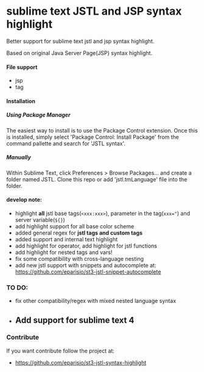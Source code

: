 # sublime text JSTL and JSP syntax highlight
Better support for sublime text jstl and jsp syntax highlight.

Based on original Java Server Page(JSP) syntax highlight.

#### File support
* jsp
* tag

#### Installation
##### Using Package Manager

The easiest way to install is to use the Package Control extension. Once this is installed, simply select 'Package Control: Install Package' from the command pallette and search for 'JSTL syntax'.

##### Manually

Within Sublime Text, click Preferences > Browse Packages... and create a folder named JSTL. Clone this repo or add 'jstl.tmLanguage' file into the folder.

#### develop note:
* highlight __all__ jstl base tags(```<xxx:xxx>```), parameter in the tag(```xxx="```) and server variable(```${}```)
* add highlight support for all base color scheme
* added general regex for __jstl tags and custom tags__
* added support and internal text highlight
* add highlight for operator, add highlight for jstl functions
* add highlight for nested tags and vars!
* fix some compatibility with cross-language nesting
* add new jstl support with snippets and autocomplete at: https://github.com/eparisio/st3-jstl-snippet-autocomplete

### TO DO:
 * fix other compatibility/regex with mixed nested language syntax
 * ## Add support for sublime text 4

### Contribute

If you want contribute follow the project at: 

* https://github.com/eparisio/st3-jstl-syntax-highlight
